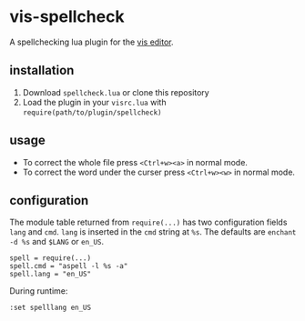 # vis-spellcheck

A spellchecking lua plugin for the [vis editor](https://github.com/martanne/vis).

## installation

1. Download `spellcheck.lua` or clone this repository
2. Load the plugin in your `visrc.lua` with `require(path/to/plugin/spellcheck)`

## usage

+ To correct the whole file press `<Ctrl+w><a>` in normal mode.
+ To correct the word under the curser press `<Ctrl+w><w>` in normal mode.

## configuration

The module table returned from `require(...)` has two configuration fields
`lang` and `cmd`. `lang` is inserted in the `cmd` string at `%s`.
The defaults are `enchant -d %s` and `$LANG` or `en_US`.

	spell = require(...)
	spell.cmd = "aspell -l %s -a"
	spell.lang = "en_US"

During runtime:

	:set spelllang en_US

